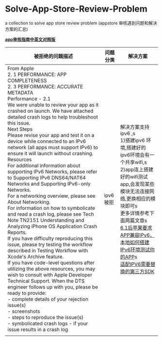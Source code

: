 # Solve-App-Store-Review-Problem
a collection   to solve app store review problem (appstore 审核遇到问题和解决方案的汇总)

[**app审核指南中英文对照版**](http://appstore.icewindtech.com)


| 被拒绝的问题描述       | 问题分类           | 解决方案 |
| ------------- | ------------- | -----|
|From Apple<br> 2. 1 PERFORMANCE: APP COMPLETENESS<br> 2. 3 PERFORMANCE: ACCURATE METADATA<br> Performance - 2.1 <br> We were unable to review your app as it crashed on launch. We have attached detailed crash logs to help troubleshoot this issue.<br> Next Steps<br> Please revise your app and test it on a device while connected to an IPv6 network (all apps must support IPv6) to ensure it will launch without crashing.<br> Resources<br> For additional information about supporting IPv6 Networks, please refer to Supporting IPv6 DNS64/NAT64 Networks and Supporting IPv6-only Networks.<br> For a networking overview, please see About Networking.<br> For information on how to symbolicate and read a crash log, please see Tech Note TN2151 Understanding and Analyzing iPhone OS Application Crash Reports.<br> If you have difficulty reproducing this issue, please try testing the workflow described in Testing Workflow with Xcode's Archive feature.<br> If you have code-level questions after utilizing the above resources, you may wish to consult with Apple Developer Technical Support. When the DTS engineer follows up with you, please be ready to provide:<br> - complete details of your rejection issue(s)<br> - screenshots<br> - steps to reproduce the issue(s)<br> - symbolicated crash logs - if your issue results in a crash log       | ipv6 被拒 |  解决方案支持ipv6 ,s<br>1)搭建ipv6 环境,搭建好的ipv6环境会有一个共享wifi,s<br>2)app连上搭建好的wifi测试app,会发现某些模块无法连接网络,更换相应的模块即可s<br>更多详情参考下面两篇文章s<br>[6.1后苹果要求APP兼容IPv6，本地如何搭建IPv6环境测试你的APP](http://www.jianshu.com/p/632d995749e1)s<br>[适配IPV6需要替换的第三方SDK](http://www.jianshu.com/p/afc0b19fd5d3) |
|      |       |    |








